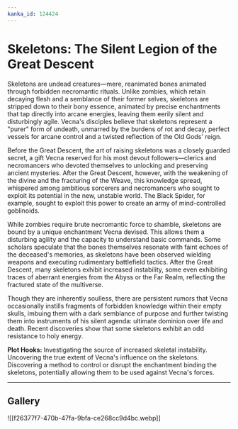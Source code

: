 ```yaml
---
kanka_id: 124424
---
```


# Skeletons: The Silent Legion of the Great Descent

Skeletons are undead creatures—mere, reanimated bones animated through forbidden necromantic rituals. Unlike zombies, which retain decaying flesh and a semblance of their former selves, skeletons are stripped down to their bony essence, animated by precise enchantments that tap directly into arcane energies, leaving them eerily silent and disturbingly agile. Vecna's disciples believe that skeletons represent a "purer" form of undeath, unmarred by the burdens of rot and decay, perfect vessels for arcane control and a twisted reflection of the Old Gods' reign.

Before the Great Descent, the art of raising skeletons was a closely guarded secret, a gift Vecna reserved for his most devout followers—clerics and necromancers who devoted themselves to unlocking and preserving ancient mysteries. After the Great Descent, however, with the weakening of the divine and the fracturing of the Weave, this knowledge spread, whispered among ambitious sorcerers and necromancers who sought to exploit its potential in the new, unstable world. The Black Spider, for example, sought to exploit this power to create an army of mind-controlled goblinoids.

While zombies require brute necromantic force to shamble, skeletons are bound by a unique enchantment Vecna devised. This allows them a disturbing agility and the capacity to understand basic commands. Some scholars speculate that the bones themselves resonate with faint echoes of the deceased's memories, as skeletons have been observed wielding weapons and executing rudimentary battlefield tactics. After the Great Descent, many skeletons exhibit increased instability, some even exhibiting traces of aberrant energies from the Abyss or the Far Realm, reflecting the fractured state of the multiverse.

Though they are inherently soulless, there are persistent rumors that Vecna occasionally instills fragments of forbidden knowledge within their empty skulls, imbuing them with a dark semblance of purpose and further twisting them into instruments of his silent agenda: ultimate dominion over life and death. Recent discoveries show that some skeletons exhibit an odd resistance to holy energy.

**Plot Hooks:** Investigating the source of increased skeletal instability. Uncovering the true extent of Vecna's influence on the skeletons. Discovering a method to control or disrupt the enchantment binding the skeletons, potentially allowing them to be used against Vecna's forces.

---
## Gallery
![[f26377f7-470b-47fa-9bfa-ce268cc9d4bc.webp]]